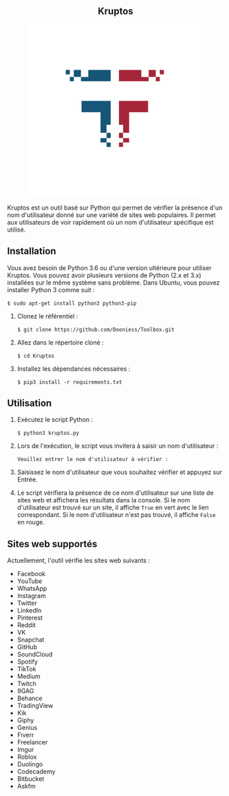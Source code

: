 <div align="center"><h2><b>Kruptos</b></h2></div>

<p align="center"><img src="..\logo.png" alt="Logo" width="400" height="400"></p>

Kruptos est un outil basé sur Python qui permet de vérifier la présence d'un nom d'utilisateur donné sur une variété de sites web populaires. Il permet aux utilisateurs de voir rapidement où un nom d'utilisateur spécifique est utilisé.

## Installation

Vous avez besoin de Python 3.6 ou d'une version ultérieure pour utiliser Kruptos. Vous pouvez avoir plusieurs versions de Python (2.x et 3.x) installées sur le même système sans problème. Dans Ubuntu, vous pouvez installer Python 3 comme suit :

    $ sudo apt-get install python3 python3-pip

1. Clonez le référentiel :

    ```
    $ git clone https://github.com/Dooniess/Toolbox.git
    ```
   
2. Allez dans le répertoire cloné :

    ```
    $ cd Kruptos
    ```

3. Installez les dépendances nécessaires :

    ```
    $ pip3 install -r requirements.txt
    ```

## Utilisation

1. Exécutez le script Python :

    ```
    $ python3 kruptos.py
    ```

2. Lors de l'exécution, le script vous invitera à saisir un nom d'utilisateur :

    ```
    Veuillez entrer le nom d'utilisateur à vérifier : 
    ```

3. Saisissez le nom d'utilisateur que vous souhaitez vérifier et appuyez sur Entrée.

4. Le script vérifiera la présence de ce nom d'utilisateur sur une liste de sites web et affichera les résultats dans la console. Si le nom d'utilisateur est trouvé sur un site, il affiche `True` en vert avec le lien correspondant. Si le nom d'utilisateur n'est pas trouvé, il affiche `False` en rouge.

## Sites web supportés

Actuellement, l'outil vérifie les sites web suivants :

- Facebook
- YouTube
- WhatsApp
- Instagram
- Twitter
- LinkedIn
- Pinterest
- Reddit
- VK
- Snapchat
- GitHub
- SoundCloud
- Spotify
- TikTok
- Medium
- Twitch
- 9GAG
- Behance
- TradingView
- Kik
- Giphy
- Genius
- Fiverr
- Freelancer
- Imgur
- Roblox
- Duolingo
- Codecademy
- Bitbucket
- Askfm

